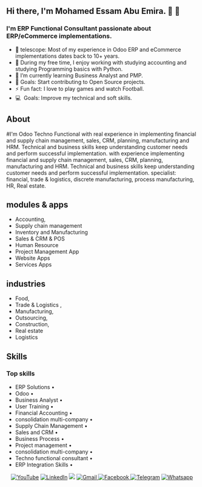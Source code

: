 ## Hi there, I'm Mohamed Essam Abu Emira. 👋 👋
### I'm  ERP Functional Consultant passionate about ERP/eCommerce implementations.


- 🔭 telescope: Most of my experience in Odoo ERP and eCommerce implementations dates back to 10+ years.
- 👀 During my free time, I enjoy working with studying accounting and studying Programming basics with Python.
- 🌱 I’m currently learning Business Analyst and PMP.
- 💞️ Goals: Start contributing to Open Source projects.
- ⚡  Fun fact: I love to play games and watch Football.
-  💻 &nbsp;Goals: Improve my technical and soft skills. 


## About
#I'm Odoo Techno Functional with real experience in implementing financial and  supply chain management, sales, CRM, planning, manufacturing and HRM. Technical and business skills keep understanding customer needs and perform successful implementation. with experience implementing financial and supply chain management, sales, CRM, planning, manufacturing and HRM. Technical and business skills keep understanding customer needs and perform successful implementation.
specialist: financial, trade & logistics, discrete manufacturing, process manufacturing, HR, Real estate.

## modules & apps  
- Accounting, 
- Supply chain management
- Inventory and Manufacturing
- Sales & CRM & POS
- Human Resource
- Project Management App
- Website Apps
- Services Apps


## industries 
- Food, 
- Trade & Logistics , 
- Manufacturing, 
- Outsourcing, 
- Construction, 
- Real estate
- Logistics

## Skills
### Top skills
- ERP Solutions •
- Odoo • 
- Business Analyst •
- User Training •
- Financial Accounting •
- consolidation multi-company •
- Supply Chain Management •
- Sales and CRM •
- Business Process •
- Project management •
- consolidation multi-company •
- Techno functional consultant •
- ERP Integration Skills •

   



<div align="center">
<a  href="https://www.youtube.com/channel/UCRbHttqDCt28Uv7-e18YEjQ" target="_blank"><img alt="YouTube" src="https://img.shields.io/badge/Youtube-%23FF0000.svg?style=for-the-badge&logo=YouTube&logoColor=white" /></a>
<a  href="https://www.linkedin.com/in/abuemira/" target="_blank"><img alt="LinkedIn" src="https://img.shields.io/badge/linkedin%20-%230077B5.svg?&style=for-the-badge&logo=linkedin&logoColor=white" /></a>
<a href="https://twitter.com/MohamedAbuemira" target="_blank"><img src="https://img.shields.io/badge/twitter-%2300acee.svg?&style=for-the-badge&logo=twitter&logoColor=white&alt=twitter" /></a>
<a href="mailto:mohamed.abuemira@gmail.com"><img  alt="Gmail" src="https://img.shields.io/badge/Gmail-D14836?style=for-the-badge&logo=gmail&logoColor=white" />
<a href="https://www.facebook.com/mohamed.abuemira/" target="_blank"><img alt="Facebook" src="https://img.shields.io/badge/Facebook%20-%231877F2.svg?&style=for-the-badge&logo=Facebook&logoColor=white" />
<a  href="https://t.me/mohamedabuemira"><img alt=" Telegram" src="https://img.shields.io/badge/Telegram-2CA5E0?style=for-the-badge&logo=telegram&logoColor=white"></a>  
<a href="https://api.whatsapp.com/send?phone=+201005061349&text=Hi!" target="_blank"><img src="https://img.shields.io/badge/-Whatsapp-4CA143?&labelColor=4CA143&logo=whatsapp&logoColor=white&link=https://api.whatsapp.com/send?phone=+201005061349&text=Hi!" alt="Whatsapp"></a>
</div>
